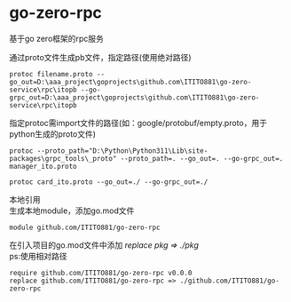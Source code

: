 # go-zero-rpc

基于go zero框架的rpc服务

通过proto文件生成pb文件，指定路径(使用绝对路径)

```
protoc filename.proto --go_out=D:\aaa_project\goprojects\github.com\ITITO881\go-zero-service\rpc\itopb --go-grpc_out=D:\aaa_project\goprojects\github.com\ITITO881\go-zero-service\rpc\itopb
```

指定protoc需import文件的路径(如：google/protobuf/empty.proto，用于python生成的proto文件)

```
protoc --proto_path="D:\Python\Python311\Lib\site-packages\grpc_tools\_proto" --proto_path=. --go_out=. --go-grpc_out=. manager_ito.proto
```

```
protoc card_ito.proto --go_out=./ --go-grpc_out=./
```

本地引用  
生成本地module，添加go.mod文件

```
module github.com/ITITO881/go-zero-rpc
```

在引入项目的go.mod文件中添加 *replace pkg => ./pkg*  
ps:使用相对路径

```
require github.com/ITITO881/go-zero-rpc v0.0.0
replace github.com/ITITO881/go-zero-rpc => ./github.com/ITITO881/go-zero-rpc
```
